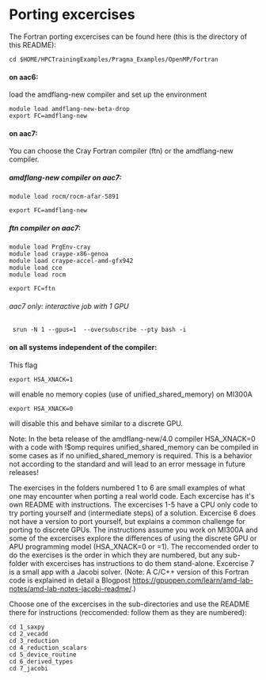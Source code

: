 # Porting excercises
The Fortran porting excercises can be found here (this is the directory of this README): 
```
cd $HOME/HPCTrainingExamples/Pragma_Examples/OpenMP/Fortran
```
#### on aac6:

load the amdflang-new compiler and set up the environment 
```
module load amdflang-new-beta-drop
export FC=amdflang-new
```
#### on aac7:
You can choose the Cray Fortran compiler (ftn) or the amdflang-new compiler.
##### amdflang-new compiler on aac7:
```
module load rocm/rocm-afar-5891
```
```
export FC=amdflang-new
```
##### ftn compiler on aac7:
```
module load PrgEnv-cray
module load craype-x86-genoa
module load craype-accel-amd-gfx942
module load cce
module load rocm
```
```
export FC=ftn
```
###### aac7 only: interactive job with 1 GPU
```
 srun -N 1 --gpus=1  --oversubscribe --pty bash -i
```
#### on all systems independent of the compiler:
This flag
```
export HSA_XNACK=1
```
will enable no memory copies (use of unified_shared_memory) on MI300A
```
export HSA_XNACK=0
```
will disable this and behave similar to a discrete GPU.

Note: In the beta release of the amdflang-new/4.0 compiler HSA_XNACK=0 with a code with !$omp requires unified_shared_memory can be compiled in some cases as if no unified_shared_memory is required. This is a behavior not according to the standard and will lead to an error message in future releases!

The exercises in the folders numbered 1 to 6 are small examples of what one may encounter when porting a real world code. 
Each excercise has it's own README with instructions.
The excercises 1-5 have a CPU only code to try porting yourself and (intermediate steps) of a solution. Excercise 6 does not have a version to port yourself, but explains a common challenge for porting to discrete GPUs.
The instructions assume you work on MI300A and some of the excercises explore the differences of using the discrete GPU or APU programming model (HSA_XNACK=0 or =1).
The reccomended order to do the exercises is the order in which they are numbered, but any sub-folder with excercises has instructions to do them stand-alone.
Excercise 7 is a small app with a Jacobi solver. (Note: A C/C++ version of this Fortran code is explained in detail a Blogpost https://gpuopen.com/learn/amd-lab-notes/amd-lab-notes-jacobi-readme/.) 

Choose one of the excercises in the sub-directories and use the README there for instructions (reccomended: follow them as they are numbered):
```
cd 1_saxpy
cd 2_vecadd  
cd 3_reduction 
cd 4_reduction_scalars  
cd 5_device_routine 
cd 6_derived_types
cd 7_jacobi
```
